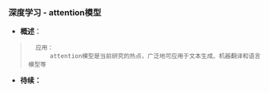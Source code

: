 ### 深度学习 - attention模型
- **概述**：
>
>       应用：
>           attention模型是当前研究的热点，广泛地可应用于文本生成、机器翻译和语言模型等
>
>
>
>
>
>
>
>
>
>
>
>
>
>
>
>
>
>
>
>
>
>
>
>
>
>
>
>
>

- **待续：**
>
>
>
>
>
>
>
>
>
>
>
>
>
>
>
>
>
>
>
>
>
>
>
>
>
>
>
>
>
>
>
